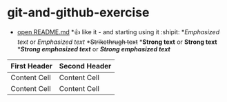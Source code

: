 # git-and-github-exercise
* [open README.md](https://github.com/gebre8485/git-and-github-excercise/edit/master/README.md)
*:+1: like it - and starting using it :shipit:
*_Emphasized text_ or *Emphasized text*
*~~Strikethrugh text~~
*__Strong text__ or **Strong text**
*___Strong emphasized text___ or ***Strong emphasized text***

First Header  | Second Header
------------- | -------------
Content Cell  | Content Cell
Content Cell  | Content Cell
